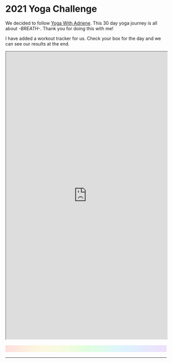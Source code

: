 <h1>2021 Yoga Challenge</h1>

We decided to follow [Yoga With Adriene](https://yogawithadriene.com/breath-a-30-day-yoga-journey/). This 30 day yoga journey is all about <i>-BREATH-</i>. Thank you for doing this with me!

I have added a workout tracker for us. Check your box for the day and we can see our results at the end.

<center><iframe src="https://docs.google.com/spreadsheets/d/1fzHIS9F3h7_Ye_u6GTZrP302NkpeiTNLZC8_MBYyOKE/edit?usp=sharing" width="100%" height="900"></iframe></center>


![header](/images/SkinnyRainbow.jpg)

----